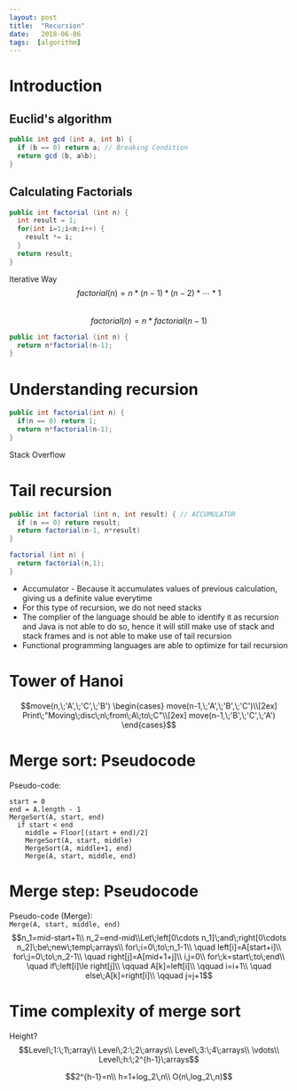```yaml
---
layout: post
title:  "Recursion"
date:   2018-06-06
tags:  [algorithm]
---
```

# Introduction
## Euclid's algorithm
```java
public int gcd (int a, int b) {
  if (b == 0) return a; // Breaking Condition
  return gcd (b, a%b);
}
```
## Calculating Factorials
```java
public int factorial (int n) {
  int result = 1;
  for(int i=1;i<n;i++) {
    result *= i;
  }
  return result;
}
```
Iterative Way  
$$factorial(n)=n*(n-1)*(n-2)*\cdots*1$$  
$$factorial(n)=n*factorial(n-1)$$
```java
public int factorial (int n) {
  return n*factorial(n-1);
}
```
# Understanding recursion
```java
public int factorial(int n) {
  if(n == 0) return 1;
  return n*factorial(n-1);
}
```
Stack Overflow
# Tail recursion
```java
public int factorial (int n, int result) { // ACCUMULATOR
  if (n == 0) return result;
  return factorial(n-1, n*result)
}

factorial (int n) {
  return factorial(n,1);
}
```
* Accumulator - Because it accumulates values of previous calculation, giving us a definite value everytime
* For this type of recursion, we do not need stacks
* The complier of the language should be able to identify it as recursion and Java is not able to do so, hence it will still make use of stack and stack frames and is not able to make use of tail recursion
* Functional programming languages are able to optimize for tail recursion
# Tower of Hanoi
$$move(n,\;'A',\;'C',\;'B')
\begin{cases}
move(n-1,\;'A',\;'B',\;'C')\\[2ex]
Print\;"Moving\;disc\;n\;from\;A\;to\;C"\\[2ex]
move(n-1,\;'B',\;'C',\;'A')
\end{cases}$$
<!-- Tower of Hanoi: Implementation -->
<!-- Merge sort -->
# Merge sort: Pseudocode
Pseudo-code:
```
start = 0
end = A.length - 1
MergeSort(A, start, end)
  if start < end
    middle = Floor[(start + end)/2]
    MergeSort(A, start, middle)
    MergeSort(A, middle+1, end)
    Merge(A, start, middle, end)
```
# Merge step: Pseudocode
Pseudo-code (Merge):  
`Merge(A, start, middle, end)`
$$n_1=mid-start+1\\
n_2=end-mid\\Let\;left[0\cdots n_1]\;and\;right[0\cdots n_2]\;be\;new\;temp\;arrays\\
for\;i=0\;to\;n_1-1\\
\quad left[i]=A[start+i]\\
for\;j=0\;to\;n_2-1\\
\quad right[j]=A[mid+1+j]\\
i,j=0\\
for\;k=start\;to\;end\\
\quad if\;left[i]\le right[j]\\
\qquad A[k]=left[i]\\
\qquad i=i+1\\
\quad else\;A[k]=right[i]\\
\qquad j=j+1$$
# Time complexity of merge sort
Height?  
$$Level\;1:\;1\;array\\
Level\;2:\;2\;arrays\\
Level\;3:\;4\;arrays\\
\vdots\\
Level\;h:\;2^{h-1}\;arrays$$

$$2^{h-1}=n\\
h=1+log_2\,n\\
O(n\,log_2\,n)$$

